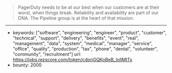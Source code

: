 >PagerDuty needs to be at our best when our customers are at their worst, when things break. Reliability and availability are part of our DNA. The Pipeline group is at the heart of that mission. 
------
- keywords: ["software", "engineering", "engineer", "product", "customer", "technical", "support", "delivery", "benefits", "event", "real", "management", "data", "system", "medical", "manager", "service", "office", "quality", "production", "tax", "phone", "dental", "volunteer", "community", "recruitment"]
url: https://jobs.rezscore.com/token/cdonGQKoBeB_lollMtTx
- bounty: 2000
